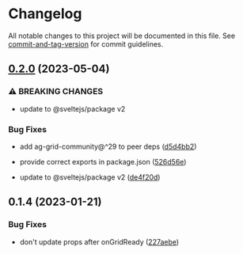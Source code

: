 # Changelog

All notable changes to this project will be documented in this file. See [commit-and-tag-version](https://github.com/absolute-version/commit-and-tag-version) for commit guidelines.

## [0.2.0](https://github.com/MichaelKim/ag-grid-svelte/compare/v0.1.4...v0.2.0) (2023-05-04)


### ⚠ BREAKING CHANGES

* update to @sveltejs/package v2

### Bug Fixes

* add ag-grid-community@^29 to peer deps ([d5d4bb2](https://github.com/MichaelKim/ag-grid-svelte/commit/d5d4bb2e094ed7ee70199f4282fa9ba0fa765b75))
* provide correct exports in package.json ([526d56e](https://github.com/MichaelKim/ag-grid-svelte/commit/526d56ece2c165f7e798e5b34632df9cda4d191e))


* update to @sveltejs/package v2 ([de4f20d](https://github.com/MichaelKim/ag-grid-svelte/commit/de4f20de73f793494eaeab741e3ebbaef8083a55))

## 0.1.4 (2023-01-21)

### Bug Fixes

- don't update props after onGridReady ([227aebe](https://github.com/MichaelKim/ag-grid-svelte/commit/227aebeae95bb40ec39830235bd71edb38d97023))

